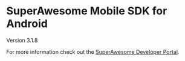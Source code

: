 SuperAwesome Mobile SDK for Android
===================================

Version 3.1.8

For more information check out the [SuperAwesome Developer Portal](http://developers.superawesome.tv/docs/androidsdk).
